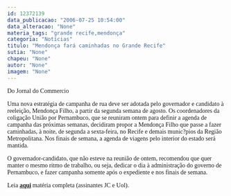 ```yaml
---
id: 12372139
data_publicacao: "2006-07-25 10:54:00"
data_alteracao: "None"
materia_tags: "grande recife,mendonça"
categoria: "Notícias"
titulo: "Mendonça fará caminhadas no Grande Recife"
sutia: "None"
chapeu: "None"
autor: "None"
imagem: "None"
---
```

<p><P><FONT face=Verdana>Do Jornal do Commercio</FONT></P></p>
<p><P><FONT face=Verdana>Uma nova estratégia de campanha de rua deve ser adotada pelo governador e candidato à reeleição, Mendonça Filho, a partir da segunda semana de agosto. Os coordenadores da coligação União por Pernambuco, que se reuniram ontem para definir a agenda de campanha das próximas semanas, decidiram propor a Mendonça Filho que passe a fazer caminhadas, à noite, de segunda a sexta-feira, no Recife e demais munic?pios da Região Metropolitana. Nos finais de semana, a agenda de viagens pelo interior do estado será mantida. </FONT></P></p>
<p><P><FONT face=Verdana>O governador-candidato, que não esteve na reunião de ontem, recomendou que quer manter o mesmo ritmo de trabalho, ou seja, dedicar o dia à administração do governo de Pernambuco, e fazer campanha somente após o expediente e nos finais de semana.</FONT></P></p>
<p><P><FONT face=Verdana>Leia <STRONG><A href=\"https://www.jc.com.br/\" target=_blank>aqui</A></STRONG> matéria completa (assinantes JC e Uol).</FONT></P> </p>
